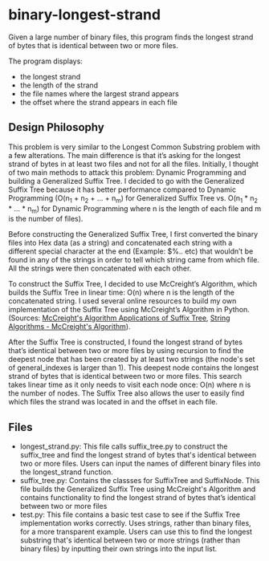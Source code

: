 # binary-longest-strand
Given a large number of binary files, this program finds the longest strand of bytes that is identical between two or more files.

The program displays:
- the longest strand
- the length of the strand
- the file names where the largest strand appears
- the offset where the strand appears in each file

## Design Philosophy 
This problem is very similar to the Longest Common Substring problem with a few alterations. The main difference is that it’s asking for the longest strand of bytes in at least two files and not for all the files. Initially, I thought of two main methods to attack this problem: Dynamic Programming and building a Generalized Suffix Tree. I decided to go with the Generalized Suffix Tree because it has better performance compared to Dynamic Programming (O(n<sub>1</sub> + n<sub>2</sub> + ... + n<sub>m</sub>) for Generalized Suffix Tree vs.  O(n<sub>1</sub> * n<sub>2</sub> * ... * n<sub>m</sub>) for Dynamic Programming where n is the length of each file and m is the number of files). 

Before constructing the Generalized Suffix Tree, I first converted the binary files into Hex  data (as a string) and concatenated each string with a different special character at the end (Example: $%.. etc) that wouldn’t be found in any of the strings in order to tell which string came from which file. All the strings were then concatenated with each other.

To construct the Suffix Tree, I decided to use McCreight’s Algorithm, which builds the Suffix Tree in linear time: O(n) where n is the length of the concatenated string. I used several online resources to build my own implementation of the Suffix Tree using McCreight’s Algorithm in Python. (Sources: [McCreight's Algorithm Applications of Suffix Tree](https://www.cs.helsinki.fi/u/tpkarkka/opetus/13s/spa/lecture10-2x4.pdf), [String Algorithms - McCreight's Algorithm](https://www.youtube.com/watch?v=5dgheXY8IZ0)).

After the Suffix Tree is constructed, I found the longest strand of bytes that’s identical between two or more files by using recursion to find the deepest node that has been created by at least two strings (the node's set of general_indexes is larger than 1). This deepest node contains the longest strand of bytes that is identical between two or more files. This search takes linear time as it only needs to visit each node once: O(n) where n is the number of nodes. The Suffix Tree also allows the user to easily find which files the strand was located in and the offset in each file. 

## Files
- longest_strand.py: This file calls suffix_tree.py to construct the suffix_tree and find the longest strand of bytes that's identical between two or more files. Users can input the names of different binary files into the longest_strand function.
- suffix_tree.py: Contains the classses for SuffixTree and SuffixNode. This file builds the Generalized Suffix Tree using McCreight's Algorithm and contains functionality to find the longest strand of bytes that’s identical between two or more files
- test.py: This file contains a basic test case to see if the Suffix Tree implementation works correctly. Uses strings, rather than binary files, for a more transparent example. Users can use this to find the longest substring that's identical between two or more strings (rather than binary files) by inputting their own strings into the input list.
